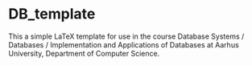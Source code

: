 # DB_template
This a simple LaTeX template for use in the course Database Systems / Databases / Implementation and Applications of Databases at Aarhus University, Department of Computer Science.
